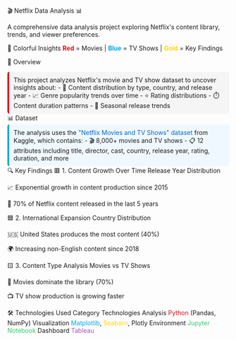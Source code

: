 🎬 Netflix Data Analysis 📊

A comprehensive data analysis project exploring Netflix's content library, trends, and viewer preferences.

🌈 Colorful Insights
<span style="color: #E50914; font-weight: bold;">Red</span> = Movies | <span style="color: #00A8E1; font-weight: bold;">Blue</span> = TV Shows | <span style="color: #FFD700; font-weight: bold;">Gold</span> = Key Findings

📌 Overview
<div style="background-color: #f5f5f5; padding: 10px; border-radius: 5px; border-left: 4px solid #E50914;"> This project analyzes Netflix's movie and TV show dataset to uncover insights about: - 🎥 Content distribution by type, country, and release year - 📈 Genre popularity trends over time - ⭐ Rating distributions - ⏱️ Content duration patterns - 🍂 Seasonal release trends </div>
📊 Dataset
<div style="background-color: #f0f8ff; padding: 10px; border-radius: 5px; border-left: 4px solid #00A8E1;"> The analysis uses the <a href="https://www.kaggle.com/datasets/shivamb/netflix-shows" style="color: #0066cc; text-decoration: none;">"Netflix Movies and TV Shows" dataset</a> from Kaggle, which contains: - 🎬 8,000+ movies and TV shows - 📋 12 attributes including title, director, cast, country, release year, rating, duration, and more </div>
🔍 Key Findings
🟥 1. Content Growth Over Time
Release Year Distribution

📈 Exponential growth in content production since 2015

🎉 70% of Netflix content released in the last 5 years

🟦 2. International Expansion
Country Distribution

🇺🇸 United States produces the most content (40%)

🌍 Increasing non-English content since 2018

🟨 3. Content Type Analysis
Movies vs TV Shows

🎥 Movies dominate the library (70%)

📺 TV show production is growing faster

🛠️ Technologies Used
Category	Technologies
Analysis	<span style="color: #E50914;">Python</span> (Pandas, NumPy)
Visualization	<span style="color: #00A8E1;">Matplotlib</span>, <span style="color: #FFD700;">Seaborn</span>, Plotly
Environment	<span style="color: #2ecc71;">Jupyter Notebook</span>
Dashboard	<span style="color: #9b59b6;">Tableau</span>
